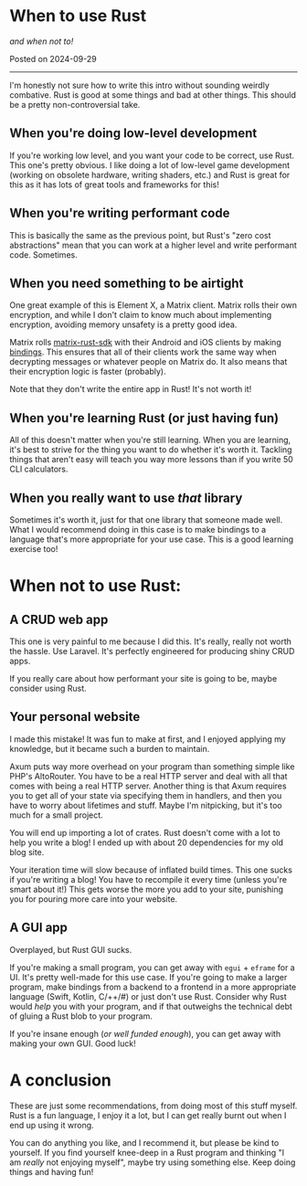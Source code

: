 # When to use Rust

*and when not to!*

Posted on 2024-09-29

<hr>

I'm honestly not sure how to write this intro without sounding weirdly combative.
Rust is good at some things and bad at other things. This should be a pretty non-controversial take.


## When you're doing low-level development

If you're working low level, and you want your code to be correct, use Rust.
This one's pretty obvious. I like doing a lot of low-level game development (working on obsolete hardware, writing shaders, etc.) and Rust is great for this as it has lots of great tools and frameworks for this!

## When you're writing performant code

This is basically the same as the previous point, but Rust's "zero cost abstractions" mean that you can work at a 
higher level and write performant code. Sometimes.

## When you need something to be airtight

One great example of this is Element X, a Matrix client. 
Matrix rolls their own encryption, and while I don't claim to know much about implementing encryption, 
avoiding memory unsafety is a pretty good idea.

Matrix rolls [matrix-rust-sdk](https://github.com/matrix-org/matrix-rust-sdk) with their Android and iOS clients 
by making [bindings](https://github.com/matrix-org/matrix-rust-sdk/tree/main/bindings). This ensures that all of 
their clients work the same way when decrypting messages or whatever people on Matrix do.
It also means that their encryption logic is faster (probably).

Note that they don't write the entire app in Rust! It's not worth it!

## When you're learning Rust (or just having fun)

All of this doesn't matter when you're still learning. When you are learning, it's best to strive for the thing 
you want to do whether it's worth it. Tackling things that aren't easy will teach you way more
lessons than if you write 50 CLI calculators.

## When you really want to use *that* library

Sometimes it's worth it, just for that one library that someone made well.
What I would recommend doing in this case is to make bindings to a language that's more appropriate for your use case. 
This is a good learning exercise too!

# When not to use Rust:

## A CRUD web app
This one is very painful to me because I did this. It's really, really not worth the hassle. 
Use Laravel. It's perfectly engineered for producing shiny CRUD apps.

If you really care about how performant your site is going to be, maybe consider using Rust.

## Your personal website

I made this mistake! It was fun to make at first, and I enjoyed applying my knowledge, but it became such a burden
to maintain.

Axum puts way more overhead on your program than something simple like PHP's AltoRouter. 
You have to be a real HTTP server and deal with all that comes with being a real HTTP server.
Another thing is that Axum requires you to get all of your state via specifying them in handlers,
and then you have to worry about lifetimes and stuff. Maybe I'm nitpicking, but it's too much for a small project.

You will end up importing a lot of crates.
Rust doesn't come with a lot to help you write a blog!
I ended up with about 20 dependencies for my old blog site.



Your iteration time will slow because of inflated build times.
This one sucks if you're writing a blog!
You have to recompile it every time (unless you're smart about it!)
This gets worse the more you add to your site, punishing you for pouring more care into your website.


## A GUI app

Overplayed, but Rust GUI sucks.

If you're making a small program, you can get away with `egui` + `eframe` for a UI. It's pretty well-made for this use case.
If you're going to make a larger program, make bindings from a backend to a frontend
in a more appropriate language (Swift, Kotlin, C/++/#) or just don't use Rust.
Consider why Rust would *help* you with your program, and if that outweighs the technical debt of gluing a Rust blob to your program.

If you're insane enough (_or well funded enough_), you can get away with making your own GUI. Good luck!



# A conclusion

These are just some recommendations, from doing most of this stuff myself. 
Rust is a fun language, I enjoy it a lot, but I can get really burnt out when I end up using it wrong.

You can do anything you like, and I recommend it, but please be kind to yourself.
If you find yourself knee-deep in a Rust program and thinking "I am *really* not enjoying myself", maybe try using something else.
Keep doing things and having fun!